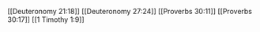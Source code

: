 [[Deuteronomy 21:18]]
[[Deuteronomy 27:24]]
[[Proverbs 30:11]]
[[Proverbs 30:17]]
[[1 Timothy 1:9]]
